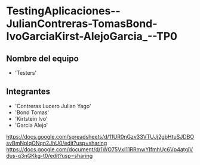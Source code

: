 # TestingAplicaciones--JulianContreras-TomasBond-IvoGarciaKirst-AlejoGarcia_--TP0

## Nombre del equipo
- 'Testers'

## Integrantes
- 'Contreras Lucero Julian Yago'
- 'Bond Tomas'
- 'Kirtstein Ivo'
- 'Garcia Alejo'

https://docs.google.com/spreadsheets/d/11UR0nGzv33VTUJj2gbHtuSJDBOsvBmNpIqONqn2JhU0/edit?usp=sharing
https://docs.google.com/document/d/1WO75VxI11RRmwYIfmhUc6Vp4atglVdus-q3nGKkg-t0/edit?usp=sharing